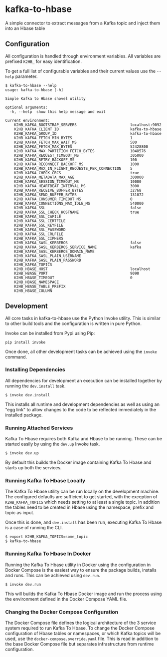 # kafka-to-hbase

A simple connector to extract messages from a Kafka topic and inject them into
an Hbase table

## Configuration

All configuration is handled through environment variables. All variables are
prefixed `K2HB_` for easy identification.

To get a full list of configurable variables and their current values use the
`--help` parameter.

```
$ kafka-to-hbase --help
usage: kafka-to-hbase [-h]

Simple Kafka to Hbase shovel utility

optional arguments:
  -h, --help  show this help message and exit

Current environment:
    K2HB_KAFKA_BOOTSTRAP_SERVERS                        localhost:9092
    K2HB_KAFKA_CLIENT_ID                                kafka-to-hbase
    K2HB_KAFKA_GROUP_ID                                 kafka-to-hbase
    K2HB_KAFKA_FETCH_MIN_BYTES                          1
    K2HB_KAFKA_FETCH_MAX_WAIT_MS                        500
    K2HB_KAFKA_FETCH_MAX_BYTES                          52428800
    K2HB_KAFKA_MAX_PARTITION_FETCH_BYTES                1048576
    K2HB_KAFKA_REQUEST_TIMEOUT_MS                       305000
    K2HB_KAFKA_RETRY_BACKOFF_MS                         100
    K2HB_KAFKA_RECONNECT_BACKOFF_MS                     1000
    K2HB_KAFKA_MAX_IN_FLIGHT_REQUESTS_PER_CONNECTION    5
    K2HB_KAFKA_CHECK_CRCS                               true
    K2HB_KAFKA_METADATA_MAX_AGE                         300000
    K2HB_KAFKA_SESSION_TIMEOUT_MS                       10000
    K2HB_KAFKA_HEARTBEAT_INTERVAL_MS                    3000
    K2HB_KAFKA_RECEIVE_BUFFER_BYTES                     32768
    K2HB_KAFKA_SEND_BUFFER_BYTES                        131072
    K2HB_KAFKA_CONSUMER_TIMEOUT_MS                      0
    K2HB_KAFKA_CONNECTIONS_MAX_IDLE_MS                  540000
    K2HB_KAFKA_SSL                                      false
    K2HB_KAFKA_SSL_CHECK_HOSTNAME                       true
    K2HB_KAFKA_SSL_CAFILE
    K2HB_KAFKA_SSL_CERTFILE
    K2HB_KAFKA_SSL_KEYFILE
    K2HB_KAFKA_SSL_PASSWORD
    K2HB_KAFKA_SSL_CRLFILE
    K2HB_KAFKA_SSL_CIPHERS
    K2HB_KAFKA_SASL_KERBEROS                            false
    K2HB_KAFKA_SASL_KERBEROS_SERVICE_NAME               kafka
    K2HB_KAFKA_SASL_KERBEROS_DOMAIN_NAME
    K2HB_KAFKA_SASL_PLAIN_USERNAME
    K2HB_KAFKA_SASL_PLAIN_PASSWORD
    K2HB_KAFKA_TOPICS
    K2HB_HBASE_HOST                                     localhost
    K2HB_HBASE_PORT                                     9090
    K2HB_HBASE_TIMEOUT                                  0
    K2HB_HBASE_NAMESPACE
    K2HB_HBASE_TABLE_PREFIX
    K2HB_HBASE_COLUMN
```

## Development

All core tasks in kafka-to-hbase use the Python Invoke utility. This is similar
to other build tools and the configuration is written in pure Python.

Invoke can be installed from Pypi using Pip:

```
pip install invoke
```

Once done, all other development tasks can be achieved using the `invoke`
command.

### Installing Dependencies

All dependencies for development an execution can be installed together by
running the `dev.install` task.

```
$ invoke dev.install
```

This installs all runtime and development dependencies as well as using an "egg
link" to allow changes to the code to be reflected immediately in the installed
package.

### Running Attached Services

Kafka To Hbase requires both Kafka and Hbase to be running. These can be started
easily by using the `dev.up` Invoke task.

```
$ invoke dev.up
```

By default this builds the Docker image containing Kafka To Hbase and starts up
both the services.

### Running Kafka To Hbase Locally

The Kafka To Hbase utility can be run locally on the development machine. The
configured defaults are sufficient to get started, with the exception of
`K2HB_KAFKA_TOPICS` which needs setting to at least a single topic. In addition
the tables need to be created in Hbase using the namespace, prefix and topic as
input.

Once this is done, and `dev.install` has been run, executing Kafka To Hbase is a case of running the CLI.

```
$ export K2HB_KAFKA_TOPICS=some_topic
$ kafka-to-hbase
```

### Running Kafka To Hbase In Docker

Running the Kafka To Hbase utility in Docker using the configuration in Docker
Compose is the easiest way to ensure the package builds, installs and runs. This
can be achieved using `dev.run`.

```
$ invoke dev.run
```

This will builds the Kafka To Hbase Docker image and run the process using the
environment defined in the Docker Compose YAML file.

### Changing the Docker Compose Configuration

The Docker Compose file defines the logical architecture of the 3 service system
required to run Kafka To Hbase. To change the Docker Compose configuration of
Hbase tables or namespaces, or which Kafka topics will be used, use the
`docker-compose.override.yaml` file. This is read in addition to the base Docker
Compose file but separates infrastructure from runtime configuration.